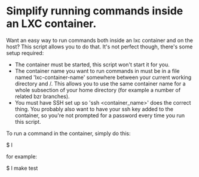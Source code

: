 # Simplify running commands inside an LXC container.


Want an easy way to run commands both inside an lxc container and on the host?
This script allows you to do that. It's not perfect though, there's some setup
required:

 * The container must be started, this script won't start it for you.
 * The container name you want to run commands in must be in a file named
   'lxc-container-name' somewhere between your current working directory and /.
   This allows you to use the same container name for a whole subsection of
   your home directory (for example a number of related bzr branches).
 * You must have SSH set up so 'ssh <container_name>' does the correct thing.
   You probably also want to have your ssh key added to the container, so
   you're not prompted for a password every time you run this script.

To run a command in the container, simply do this:

  $ l <command>

for example:

  $ l make test

